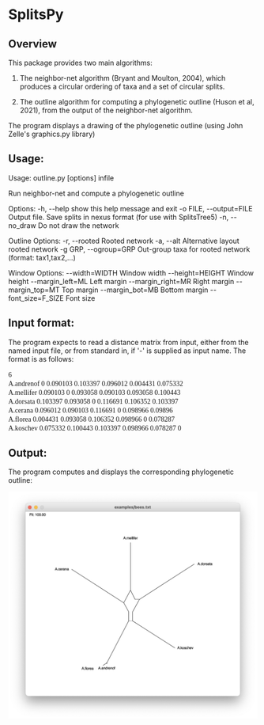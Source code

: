 # SplitsPy

## Overview

This package provides two main algorithms:

1) The neighbor-net algorithm (Bryant and Moulton, 2004), which produces a circular ordering of taxa and a set of circular splits.

2) The outline algorithm for computing a phylogenetic outline (Huson et al, 2021), from the output of the neighbor-net algorithm.

The program displays a drawing of the phylogenetic outline (using John Zelle's graphics.py library)

## Usage:

Usage: outline.py [options] infile

Run neighbor-net and compute a phylogenetic outline

Options:
  -h, --help            show this help message and exit
  -o FILE, --output=FILE
                        Output file. Save splits in nexus format (for use with SplitsTree5)
  -n, --no_draw         Do not draw the network

  Outline Options:
    -r, --rooted        Rooted network
    -a, --alt           Alternative layout rooted network
    -g GRP, --ogroup=GRP
                        Out-group taxa for rooted network (format:
                        tax1,tax2,...)

  Window Options:
    --width=WIDTH       Window width
    --height=HEIGHT     Window height
    --margin_left=ML    Left margin
    --margin_right=MR   Right margin
    --margin_top=MT     Top margin
    --margin_bot=MB     Bottom margin
    --font_size=F_SIZE  Font size
    
## Input format:

The program expects to read a distance matrix from input, either from the named input file, or from  standard in, if '-' is supplied as input name.
The format is as follows:

<span style="font-family: 'Lucida Sans Typewriter';">
6<br>
A.andrenof  0 0.090103 0.103397 0.096012 0.004431 0.075332<br>
A.mellifer  0.090103 0 0.093058 0.090103 0.093058 0.100443<br>
A.dorsata   0.103397 0.093058 0 0.116691 0.106352 0.103397<br>
A.cerana    0.096012 0.090103 0.116691 0 0.098966 0.09896<br>
A.florea    0.004431 0.093058 0.106352 0.098966 0 0.078287<br>
A.koschev   0.075332 0.100443 0.103397 0.098966 0.078287 0<br>
</span>

## Output:

The program computes and displays the corresponding phylogenetic outline:

![Outline](./bees.png)
